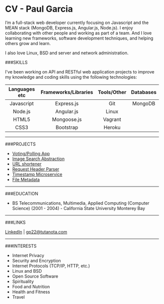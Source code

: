 # CV - Paul Garcia

I’m a full-stack web developer currently focusing on Javascript and the MEAN stack (MongoDB, Express.js, Angular.js, Node.js). I enjoy collaborating with other people and working as part of a team. And I love learning new frameworks, software development techniques, and helping others grow and learn.

I also love Linux, BSD and server and network administration.

###SKILLS

I've been working on API and RESTful web application projects to improve my knowledge and coding skills using the following technologies:

| Languages etc | Frameworks/Libraries | Tools/Other | Databases |
|:-------------:|:--------------------:|:-----------:|:---------:|
| Javascript    | Express.js           | Git         | MongoDB   |
| Node.js       | Angular.js           | Linux       |           |
| HTML5         | Mongoose.js          | Vagrant     |           |
| CSS3          | Bootstrap            | Heroku      |           |

---
###PROJECTS
- [Voting/Polling App](https://github.com/gp22/voting-app)
- [Image Search Abstraction](https://github.com/gp22/image-search-abstraction)
- [URL shortener](https://github.com/gp22/url-shortener)
- [Request Header Parser](https://github.com/gp22/request-header-parser)
- [Timestamp Microservice](https://github.com/gp22/timestamp-microservice)
- [File Metadata](https://github.com/gp22/file-metadata)

---
###EDUCATION
- BS Telecommunications, Multimedia, Applied Computing (Computer Science)  (2001 - 2004) - California State University Monterey Bay

---
###LINKS

[LinkedIn](https://www.linkedin.com/in/paulgarcia22) | [gp22@tutanota.com](mailto:gp22@tutanota.com)

---
###INTERESTS
* Internet Privacy
* Security and Encryption
* Internet Protocols (TCP/IP, HTTP, etc.)
* Linux and BSD
* Open Source Software
* Spirituality
* Food and Nutrition
* Health and Fitness
* Travel
